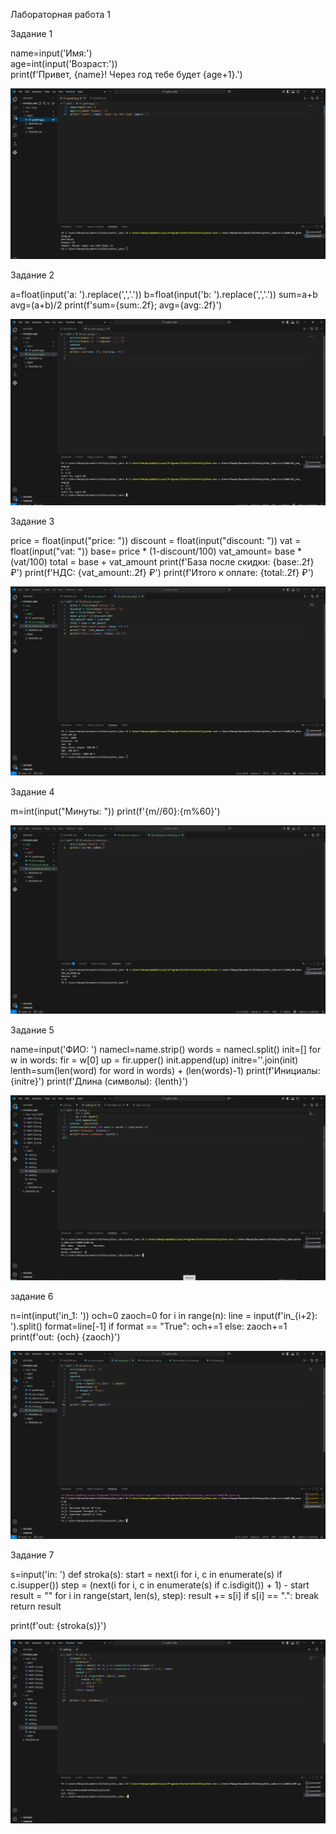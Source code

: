 Лабораторная работа 1


Задание 1


<p>name=input('Имя:')<br>
age=int(input('Возраст:'))<br>
print(f'Привет, {name}! Через год тебе будет {age+1}.')</p>

![Задание 1](misc/img/lab01/lab01_01.png)


Задание 2

a=float(input('a: ').replace(',','.'))
b=float(input('b: ').replace(',','.'))
sum=a+b
avg=(a+b)/2
print(f'sum={sum:.2f}; avg={avg:.2f}')



![Задание 1](misc/img/lab01/lab01_02.png)


Задание 3


price = float(input("price: "))
discount = float(input("discount: "))
vat = float(input("vat: "))
base= price * (1-discount/100)
vat_amount= base * (vat/100)
total = base + vat_amount
print(f'База после скидки: {base:.2f} ₽')
print(f'НДС: {vat_amount:.2f} ₽')
print(f'Итого к оплате: {total:.2f} ₽')

![Задание 1](misc/img/lab01/lab01_03.png)


Задание 4


m=int(input("Минуты: "))
print(f'{m//60}:{m%60}')

![Задание 1](misc/img/lab01/lab01_04.png)


Задание 5


name=input('ФИО: ')
namecl=name.strip()
words = namecl.split()
init=[]
for w in words:
    fir = w[0]
    up = fir.upper()
    init.append(up)
initre=''.join(init)
lenth=sum(len(word) for word in words) + (len(words)-1)
print(f'Инициалы: {initre}')
print(f'Длина (символы): {lenth}')


![Задание 1](misc/img/lab01/lab01_05.png)



задание 6


n=int(input('in_1: '))
och=0
zaoch=0
for i in range(n):
    line = input(f'in_{i+2}: ').split()
    format=line[-1]
    if format == "True":
        och+=1
    else:
        zaoch+=1
print(f'out: {och} {zaoch}')


![Задание 1](misc/img/lab01/lab01_06.png)



Задание 7

s=input('in: ')
def stroka(s):
    start = next(i for i, c in enumerate(s) if c.isupper())
    step = (next(i for i, c in enumerate(s) if c.isdigit()) + 1) - start
    result = ""
    for i in range(start, len(s), step):
        result += s[i]
        if s[i] == ".":
            break
    return result


print(f'out: {stroka(s)}')


![Задание 7](misc/img/lab01/lab01_07.png)

